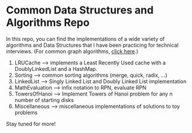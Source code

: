 # Common Data Structures and Algorithms Repo

In this repo, you can find the implementations of a wide variety of algorithms and Data Structures that I have been practicing for technical interviews.
(For common graph algorithms, [click here](https://github.com/velezjose/graph-algorithms).)

1. LRUCache –> implements a Least Recently Used cache with a DoublyLinkedList and a HashMap.
2. Sorting –> common sorting algorithms (merge, quick, radix, ...)
3. LinkedList –> Singly Linked List and Doubly Linked List implementation
4. MathEvaluation –> infix notation to RPN, evaluate RPN
5. TowersOfHanoi –> Implement Towers of Hanoi problem for any n number of starting disks
6. Miscellaneous –> miscellaneous implementations of solutions to toy problems

Stay tuned for more!
